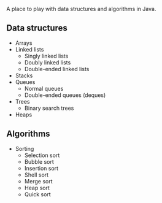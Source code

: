 A place to play with data structures and algorithms in Java.

## Data structures

- Arrays
- Linked lists
    - Singly linked lists
    - Doubly linked lists
    - Double-ended linked lists
- Stacks
- Queues
    - Normal queues
    - Double-ended queues (deques)
- Trees
    - Binary search trees
- Heaps

## Algorithms

- Sorting
    - Selection sort
    - Bubble sort
    - Insertion sort
    - Shell sort
    - Merge sort
    - Heap sort
    - Quick sort